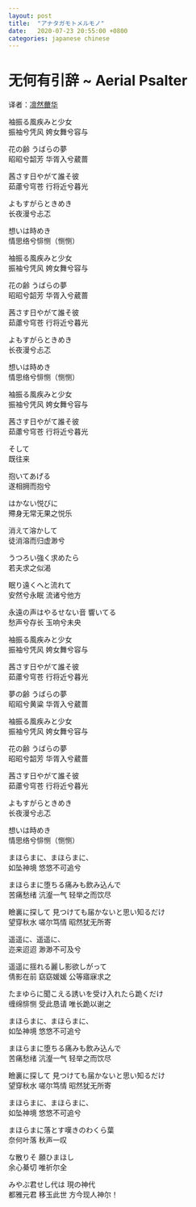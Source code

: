 ```yaml
---
layout: post
title:  "アナタガモトメルモノ"
date:   2020-07-23 20:55:00 +0800
categories: japanese chinese
---
```

# 无何有引辞 ~ Aerial Psalter

译者：[凛然薾华](https://music.163.com/#/topic?id=18760132)

袖振る風疾みと少女<br>
振袖兮凭风 姱女舞兮容与

花の齢 うばらの夢<br>
昭昭兮韶芳 华胥入兮葳蔷

茜さす日やがて誰そ彼<br>
茹藘兮穹苍 行将近兮暮光

よもすがらときめき<br>
长夜漫兮忐忑

想いは時めき<br>
情思络兮悱恻（恻恻）

袖振る風疾みと少女<br>
振袖兮凭风 姱女舞兮容与

花の齢 うばらの夢<br>
昭昭兮韶芳 华胥入兮葳蔷

茜さす日やがて誰そ彼<br>
茹藘兮穹苍 行将近兮暮光

よもすがらときめき<br>
长夜漫兮忐忑

想いは時めき<br>
情思络兮悱恻（恻恻）

袖振る風疾みと少女<br>
振袖兮凭风 姱女舞兮容与

茜さす日やがて誰そ彼<br>
茹藘兮穹苍 行将近兮暮光

そして<br>
既往来

抱いてあげる<br>
遂相拥而抱兮

はかない悦びに<br>
殢身无常无果之悦乐

消えて溶かして<br>
徒消溶而归虚渺兮

うつろい強く求めたら<br>
若夫求之似渴

眠り遠くへと流れて<br>
安然兮永眠 流诸兮他方

永遠の声はやるせない音 響いてる<br>
愁声兮存长 玉响兮未央

袖振る風疾みと少女<br>
振袖兮凭风 姱女舞兮容与

茜さす日やがて誰そ彼<br>
茹藘兮穹苍 行将近兮暮光

夢の齢 うばらの夢<br>
昭昭兮黄粱 华胥入兮葳蔷

袖振る風疾みと少女<br>
振袖兮凭风 姱女舞兮容与

花の齢 うばらの夢<br>
昭昭兮韶芳 华胥入兮葳蔷

茜さす日やがて誰そ彼<br>
茹藘兮穹苍 行将近兮暮光

よもすがらときめき<br>
长夜漫兮忐忑

想いは時めき<br>
情思络兮悱恻（恻恻）

まほらまに、まほらまに、<br>
如坠神境 悠悠不可追兮

まほらまに堕ちる痛みも飲み込んで<br>
苦痛愁绪 沆瀣一气 轻举之而饮尽 

瞼裏に探して 見つけても届かないと思い知るだけ<br>
望穿秋水 嗟尔笃情 昭然犹无所寄

遥遥に、遥遥に、<br>
迩来迢迢 渺渺不可及兮

遥遥に揺れる麗し影欲しがって<br>
倩影在前 窈窈媛媛 公等寤寐求之

たまゆらに聞こえる誘いを受け入れたら跪くだけ<br>
缠绵悱恻 受此恳请 唯长跪以谢之

まほらまに、まほらまに、<br>
如坠神境 悠悠不可追兮

まほらまに堕ちる痛みも飲み込んで<br>
苦痛愁绪 沆瀣一气 轻举之而饮尽

瞼裏に探して 見つけても届かないと思い知るだけ<br>
望穿秋水 嗟尔笃情 昭然犹无所寄

まほらまに、まほらまに、<br>
如坠神境 悠悠不可追兮

まほらまに落とす嘆きのわくら葉<br>
奈何叶落 秋声一叹

な散りそ 願ひまほし<br>
余心綦切 唯祈尔全

みやぶ君せし代は 現の神代<br>
都雅元君 移玉此世 方今现人神尔！